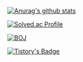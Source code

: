 [![Anurag's github stats](https://github-readme-stats.vercel.app/api?username=sjmjys954646)](https://github.com/anuraghazra/github-readme-stats)

[![Solved.ac Profile](http://mazassumnida.wtf/api/v2/generate_badge?boj=lys9546)](https://solved.ac/lys9546/)

[![BOJ](https://bojstat.vulcan.site/lys9546)](https://www.acmicpc.net/user/lys9546)

[![Tistory's Badge](https://github-readme-tistory-card.vercel.app/api/badge?name=b1ackhand)](https://b1ackhand.tistory.com/)

<!--
**sjmjys954646/sjmjys954646** is a ✨ _special_ ✨ repository because its `README.md` (this file) appears on your GitHub profile.

Here are some ideas to get you started:

- 🔭 I’m currently working on ...
- 🌱 I’m currently learning ...
- 👯 I’m looking to collaborate on ...
- 🤔 I’m looking for help with ...
- 💬 Ask me about ...
- 📫 How to reach me: ...
- 😄 Pronouns: ...
- ⚡ Fun fact: ...
-->
